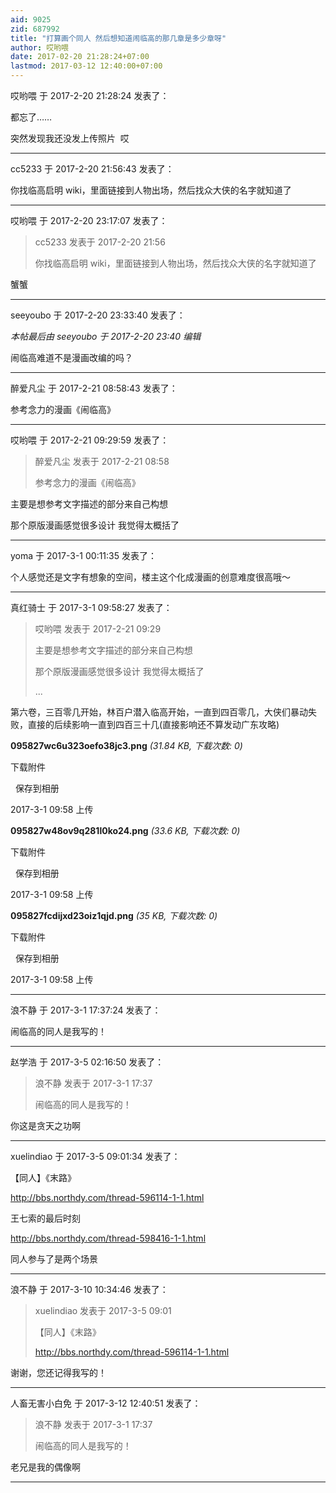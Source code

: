 ```yaml
---
aid: 9025
zid: 687992
title: "打算画个同人 然后想知道闹临高的那几章是多少章呀"
author: 哎哟喂
date: 2017-02-20 21:28:24+07:00
lastmod: 2017-03-12 12:40:00+07:00
---
```


哎哟喂 于 2017-2-20 21:28:24 发表了：

都忘了……

突然发现我还没发上传照片&nbsp;&nbsp;哎

---

cc5233 于 2017-2-20 21:56:43 发表了：

你找临高启明 wiki，里面链接到人物出场，然后找众大侠的名字就知道了

---

哎哟喂 于 2017-2-20 23:17:07 发表了：

> cc5233 发表于 2017-2-20 21:56
>
> 你找临高启明 wiki，里面链接到人物出场，然后找众大侠的名字就知道了

蟹蟹

---

seeyoubo 于 2017-2-20 23:33:40 发表了：

_本帖最后由 seeyoubo 于 2017-2-20 23:40 编辑_

闹临高难道不是漫画改编的吗？

---

醉爱凡尘 于 2017-2-21 08:58:43 发表了：

参考念力的漫画《闹临高》

---

哎哟喂 于 2017-2-21 09:29:59 发表了：

> 醉爱凡尘 发表于 2017-2-21 08:58
>
> 参考念力的漫画《闹临高》

主要是想参考文字描述的部分来自己构想

那个原版漫画感觉很多设计 我觉得太概括了&nbsp;&nbsp;

---

yoma 于 2017-3-1 00:11:35 发表了：

个人感觉还是文字有想象的空间，楼主这个化成漫画的创意难度很高哦～

---

真红骑士 于 2017-3-1 09:58:27 发表了：

> 哎哟喂 发表于 2017-2-21 09:29
>
> 主要是想参考文字描述的部分来自己构想
>
> 那个原版漫画感觉很多设计 我觉得太概括了&nbsp;&nbsp;
>
> ...

第六卷，三百零几开始，林百户潜入临高开始，一直到四百零几，大侠们暴动失败，直接的后续影响一直到四百三十几(直接影响还不算发动广东攻略)

**095827wc6u323oefo38jc3.png** _(31.84 KB, 下载次数: 0)_

下载附件

&nbsp;
保存到相册

2017-3-1 09:58 上传

**095827w48ov9q281l0ko24.png** _(33.6 KB, 下载次数: 0)_

下载附件

&nbsp;
保存到相册

2017-3-1 09:58 上传

**095827fcdijxd23oiz1qjd.png** _(35 KB, 下载次数: 0)_

下载附件

&nbsp;
保存到相册

2017-3-1 09:58 上传

---

浪不静 于 2017-3-1 17:37:24 发表了：

闹临高的同人是我写的！

---

赵学浩 于 2017-3-5 02:16:50 发表了：

> 浪不静 发表于 2017-3-1 17:37
>
> 闹临高的同人是我写的！

你这是贪天之功啊

---

xuelindiao 于 2017-3-5 09:01:34 发表了：

【同人】《末路》

http://bbs.northdy.com/thread-596114-1-1.html

王七索的最后时刻

http://bbs.northdy.com/thread-598416-1-1.html

同人参与了是两个场景

---

浪不静 于 2017-3-10 10:34:46 发表了：

> xuelindiao 发表于 2017-3-5 09:01
>
> 【同人】《末路》
>
> http://bbs.northdy.com/thread-596114-1-1.html

谢谢，您还记得我写的！

---

人畜无害小白免 于 2017-3-12 12:40:51 发表了：

> 浪不静 发表于 2017-3-1 17:37
>
> 闹临高的同人是我写的！

老兄是我的偶像啊

---
